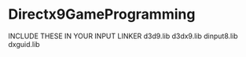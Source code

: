 # Directx9GameProgramming
INCLUDE THESE IN YOUR INPUT LINKER
d3d9.lib
d3dx9.lib
dinput8.lib
dxguid.lib

